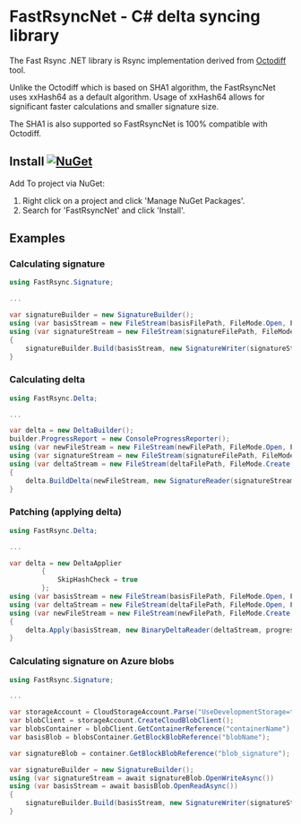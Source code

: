 # FastRsyncNet - C# delta syncing library

The Fast Rsync .NET library is Rsync implementation derived from [Octodiff](https://github.com/OctopusDeploy/Octodiff) tool.

Unlike the Octodiff which is based on SHA1 algorithm, the FastRsyncNet uses xxHash64 as a default algorithm.
Usage of xxHash64 allows for significant faster calculations and smaller signature size.

The SHA1 is also supported so FastRsyncNet is 100% compatible with Octodiff.

## Install [![NuGet](https://img.shields.io/nuget/v/FastRsyncNet.svg?style=flat)](https://www.nuget.org/packages/FastRsyncNet/)
Add To project via NuGet:  
1. Right click on a project and click 'Manage NuGet Packages'.  
2. Search for 'FastRsyncNet' and click 'Install'.  

## Examples

### Calculating signature

```csharp
using FastRsync.Signature;

...

var signatureBuilder = new SignatureBuilder();
using (var basisStream = new FileStream(basisFilePath, FileMode.Open, FileAccess.Read, FileShare.Read))
using (var signatureStream = new FileStream(signatureFilePath, FileMode.Create, FileAccess.Write, FileShare.Read))
{
    signatureBuilder.Build(basisStream, new SignatureWriter(signatureStream));
}
```

### Calculating delta

```csharp
using FastRsync.Delta;

...

var delta = new DeltaBuilder();
builder.ProgressReport = new ConsoleProgressReporter();
using (var newFileStream = new FileStream(newFilePath, FileMode.Open, FileAccess.Read, FileShare.Read))
using (var signatureStream = new FileStream(signatureFilePath, FileMode.Open, FileAccess.Read, FileShare.Read))
using (var deltaStream = new FileStream(deltaFilePath, FileMode.Create, FileAccess.Write, FileShare.Read))
{
    delta.BuildDelta(newFileStream, new SignatureReader(signatureStream, delta.ProgressReporter), new AggregateCopyOperationsDecorator(new BinaryDeltaWriter(deltaStream)));
}
```

### Patching (applying delta)

```csharp
using FastRsync.Delta;

...

var delta = new DeltaApplier
        {
            SkipHashCheck = true
        };
using (var basisStream = new FileStream(basisFilePath, FileMode.Open, FileAccess.Read, FileShare.Read))
using (var deltaStream = new FileStream(deltaFilePath, FileMode.Open, FileAccess.Read, FileShare.Read))
using (var newFileStream = new FileStream(newFilePath, FileMode.Create, FileAccess.ReadWrite, FileShare.Read))
{
    delta.Apply(basisStream, new BinaryDeltaReader(deltaStream, progressReporter), newFileStream);
}
```
### Calculating signature on Azure blobs

```csharp
using FastRsync.Signature;

...

var storageAccount = CloudStorageAccount.Parse("UseDevelopmentStorage=true;");
var blobClient = storageAccount.CreateCloudBlobClient();
var blobsContainer = blobClient.GetContainerReference("containerName");
var basisBlob = blobsContainer.GetBlockBlobReference("blobName");

var signatureBlob = container.GetBlockBlobReference("blob_signature");

var signatureBuilder = new SignatureBuilder();
using (var signatureStream = await signatureBlob.OpenWriteAsync())
using (var basisStream = await basisBlob.OpenReadAsync())
{
    signatureBuilder.Build(basisStream, new SignatureWriter(signatureStream));
}
```
